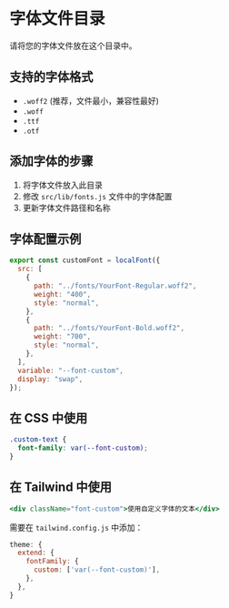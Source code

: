 # 字体文件目录

请将您的字体文件放在这个目录中。

## 支持的字体格式

- `.woff2` (推荐，文件最小，兼容性最好)
- `.woff`
- `.ttf`
- `.otf`

## 添加字体的步骤

1. 将字体文件放入此目录
2. 修改 `src/lib/fonts.js` 文件中的字体配置
3. 更新字体文件路径和名称

## 字体配置示例

```javascript
export const customFont = localFont({
  src: [
    {
      path: "../fonts/YourFont-Regular.woff2",
      weight: "400",
      style: "normal",
    },
    {
      path: "../fonts/YourFont-Bold.woff2",
      weight: "700",
      style: "normal",
    },
  ],
  variable: "--font-custom",
  display: "swap",
});
```

## 在 CSS 中使用

```css
.custom-text {
  font-family: var(--font-custom);
}
```

## 在 Tailwind 中使用

```jsx
<div className="font-custom">使用自定义字体的文本</div>
```

需要在 `tailwind.config.js` 中添加：

```javascript
theme: {
  extend: {
    fontFamily: {
      custom: ['var(--font-custom)'],
    },
  },
}
```
